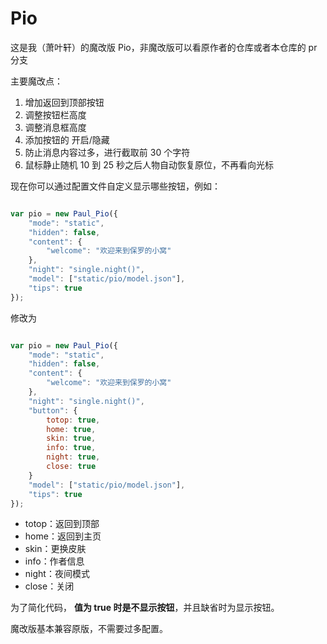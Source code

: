 # Pio

这是我（萧叶轩）的魔改版 Pio，非魔改版可以看原作者的仓库或者本仓库的 pr 分支

主要魔改点：

1. 增加返回到顶部按钮
2. 调整按钮栏高度
3. 调整消息框高度
4. 添加按钮的 开启/隐藏
5. 防止消息内容过多，进行截取前 30 个字符
6. 鼠标静止随机 10 到 25 秒之后人物自动恢复原位，不再看向光标

现在你可以通过配置文件自定义显示哪些按钮，例如：

```js

var pio = new Paul_Pio({
    "mode": "static",
    "hidden": false,
    "content": {
        "welcome": "欢迎来到保罗的小窝"
    },
    "night": "single.night()",
    "model": ["static/pio/model.json"],
    "tips": true
});

```

修改为

```js

var pio = new Paul_Pio({
    "mode": "static",
    "hidden": false,
    "content": {
        "welcome": "欢迎来到保罗的小窝"
    },
    "night": "single.night()",
    "button": {
        totop: true,
        home: true,
        skin: true,
        info: true,
        night: true,
        close: true
    }
    "model": ["static/pio/model.json"],
    "tips": true
});

```

+ totop：返回到顶部
+ home：返回到主页
+ skin：更换皮肤
+ info：作者信息
+ night：夜间模式
+ close：关闭

为了简化代码， **值为 true 时是不显示按钮**，并且缺省时为显示按钮。

魔改版基本兼容原版，不需要过多配置。